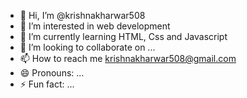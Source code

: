 - 👋 Hi, I’m @krishnakharwar508
- 👀 I’m interested in web development 
- 🌱 I’m currently learning HTML, Css and Javascript 
- 💞️ I’m looking to collaborate on ...
- 📫 How to reach me krishnakharwar508@gmail.com
- 😄 Pronouns: ...
- ⚡ Fun fact: ...

<!---
krishnakharwar508/krishnakharwar508 is a ✨ special ✨ repository because its `README.md` (this file) appears on your GitHub profile.
You can click the Preview link to take a look at your changes.
--->
